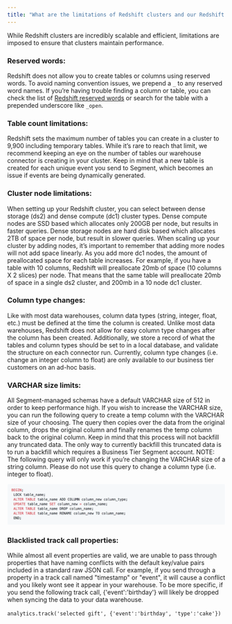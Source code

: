 ```yaml
---
title: "What are the limitations of Redshift clusters and our Redshift connector?"
---
```


While Redshift clusters are incredibly scalable and efficient, limitations are imposed to ensure that clusters maintain performance.

### Reserved words:

Redshift does not allow you to create tables or columns using reserved words. To avoid naming convention issues, we prepend a `_` to any reserved word names. If you’re having trouble finding a column or table, you can check the list of [Redshift reserved words](http://docs.aws.amazon.com/redshift/latest/dg/r_pg_keywords.html) or search for the table with a prepended underscore like `_open`.

### Table count limitations:

Redshift sets the maximum number of tables you can create in a cluster to 9,900 including temporary tables. While it’s rare to reach that limit, we recommend keeping an eye on the number of tables our warehouse connector is creating in your cluster. Keep in mind that a new table is created for each unique event you send to Segment, which becomes an issue if events are being dynamically generated.

### Cluster node limitations:

When setting up your Redshift cluster, you can select between dense storage (ds2) and dense compute (dc1) cluster types. Dense compute nodes are SSD based which allocates only 200GB per node, but results in faster queries. Dense storage nodes are hard disk based which allocates 2TB of space per node, but result in slower queries. When scaling up your cluster by adding nodes, it’s important to remember that adding more nodes will not add space linearly. As you add more dc1 nodes, the amount of preallocated space for each table increases. For example, if you have a table with 10 columns, Redshift will preallocate 20mb of space (10 columns X 2 slices) per node. That means that the same table will preallocate 20mb of space in a single ds2 cluster, and 200mb in a 10 node dc1 cluster.

### Column type changes:

Like with most data warehouses, column data types (string, integer, float, etc.) must be defined at the time the column is created. Unlike most data warehouses, Redshift does not allow for easy column type changes after the column has been created. Additionally, we store a record of what the tables and column types should be set to in a local database, and validate the structure on each connector run. Currently, column type changes (i.e. change an integer column to float) are only available to our business tier customers on an ad-hoc basis.

### VARCHAR size limits:

All Segment-managed schemas have a default VARCHAR size of 512 in order to keep performance high. If you wish to increase the VARCHAR size, you can run the following query to create a temp column with the VARCHAR size of your choosing. The query then copies over the data from the original column, drops the original column and finally renames the temp column back to the original column. Keep in mind that this process will not backfill any truncated data. The only way to currently backfill this truncated data is to run a backfill which requires a Business Tier Segment account. NOTE: The following query will only work if you’re changing the VARCHAR size of a string column. Please do not use this query to change a column type (i.e. integer to float).

![](images/asset_gDRQKtQF.png)

### Blacklisted track call properties:

While almost all event properties are valid, we are unable to pass through properties that have naming conflicts with the default key/value pairs included in a standard raw JSON call. For example, if you send through a property in a track call named "timestamp" or "event", it will cause a conflict and you likely wont see it appear in your warehouse. To be more specific, if you send the following track call, {'event':'birthday'} will likely be dropped when syncing the data to your data warehouse.

`analytics.track('selected gift', {'event':'birthday', 'type':'cake'})`
